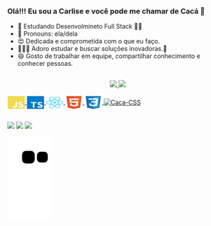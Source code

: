 ### Olá!!! Eu sou a Carlise e você pode me chamar de Cacá  👋

- 🌱 Estudando Desenvolmineto Full Stack 👩‍🎓
- 🤗 Pronouns: ela/dela
- 😍 Dedicada e comprometida com o que eu faço.
- 👩🏽‍💻 Adoro estudar e buscar soluções inovadoras.🚀
- 😄 Gosto de trabalhar em equipe, compartilhar conhecimento e conhecer pessoas.
##
<div align="center">
  <a href="https://github.com/Carlisegd">
  <img height="180em" src="https://github-readme-stats.vercel.app/api?username=carlisegd&show_icons=true&theme=cobalt&include_all_commits=true&count_private=true"/>
    
  <img height="180em" src="https://github-readme-stats.vercel.app/api/top-langs/?username=carlisegd&layout=compact&langs_count=7&theme=cobalt"/>
</div>

 <div style="display: inline_block"><br>
  <img align="center" alt="Caca-Js" height="30" width="40" src="https://raw.githubusercontent.com/devicons/devicon/master/icons/javascript/javascript-plain.svg">
  <img align="center" alt="Caca-Ts" height="30" width="40" src="https://raw.githubusercontent.com/devicons/devicon/master/icons/typescript/typescript-plain.svg">
  <img align="center" alt="Caca-React" height="30" width="40" src="https://raw.githubusercontent.com/devicons/devicon/master/icons/react/react-original.svg">
  <img align="center" alt="Caca-HTML" height="30" width="40" src="https://raw.githubusercontent.com/devicons/devicon/master/icons/html5/html5-original.svg">
  <img align="center" alt="Caca-CSS" height="30" width="40" src="https://raw.githubusercontent.com/devicons/devicon/master/icons/css3/css3-original.svg">
  <img align="center" alt="Caca-CSS" height="40" width="40" src="https://www.vectorlogo.zone/logos/getpostman/getpostman-icon.svg" alt="postman" />
</div>
  
  ##
  
<div> 
  <a href = "mailto:carlisegd@gmail.com"><img src="https://img.shields.io/badge/-Gmail-%23333?style=for-the-badge&logo=gmail&logoColor=white" target="_blank"></a>
  <a href="https://www.linkedin.com/in/carlise-garbin-debona-b62002121/" target="_blank"><img src="https://img.shields.io/badge/-LinkedIn-%230077B5?style=for-the-badge&logo=linkedin&logoColor=white" target="_blank"></a> 
  <a href ="https://wa.me/<51996396284>" ><img src= "https://img.shields.io/badge/WhatsApp-25D366?style=for-the-badge&logo=whatsapp&logoColor=white" target="_bank"></a>
 
  ![Snake animation](https://github.com/rafaballerini/rafaballerini/blob/output/github-contribution-grid-snake.svg)
 
</div>
